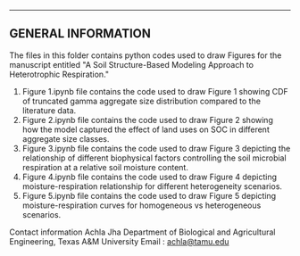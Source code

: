-------------------------
GENERAL INFORMATION
-------------------------
The files in this folder contains python codes used to draw Figures for the manuscript entitled "A Soil Structure-Based Modeling Approach to Heterotrophic Respiration."
1. Figure 1.ipynb file contains the code used to draw Figure 1 showing CDF of truncated gamma aggregate size distribution compared to the literature data.
2. Figure 2.ipynb file contains the code used to draw Figure 2 showing how the model captured the effect of land uses on SOC in different aggregate size classes.
3. Figure 3.ipynb file contains the code used to draw Figure 3 depicting the relationship of different biophysical factors controlling the soil microbial respiration at a relative soil moisture content.  
4. Figure 4.ipynb file contains the code used to draw Figure 4 depicting moisture-respiration relationship for different heterogeneity scenarios.
5. Figure 5.ipynb file contains the code used to draw Figure 5 depicting moisture-respiration curves for homogeneous vs heterogeneous scenarios.

Contact information
Achla Jha
Department of Biological and Agricultural Engineering, Texas A&M University
Email : achla@tamu.edu
